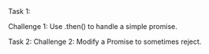 Task 1:

Challenge 1: Use .then() to handle a simple promise.

Task 2:
 Challenge 2: Modify a Promise to sometimes reject.
